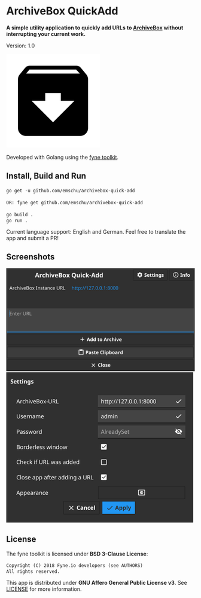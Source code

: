 # ArchiveBox QuickAdd

**A simple utility application to quickly add URLs to [ArchiveBox](http://www.archivebox.org) without interrupting your
current work.**

Version: 1.0

![App Logo](./Icon.png)

Developed with Golang using the [fyne toolkit](https://github.com/fyne-io/fyne).

## Install, Build and Run

```console
go get -u github.com/emschu/archivebox-quick-add

OR: fyne get github.com/emschu/archivebox-quick-add

go build .
go run .
```

Current language support: English and German. Feel free to translate the app and submit a PR!

## Screenshots

![Screenshot of app](./screenshot1.png)
![Screenshot of app's settings](./screenshot2.png)

## License
The fyne toolkit is licensed under **BSD 3-Clause License**:
```text
Copyright (C) 2018 Fyne.io developers (see AUTHORS)
All rights reserved.
```

This app is distributed under **GNU Affero General Public License v3**. See [LICENSE](./LICENSE) for more information.